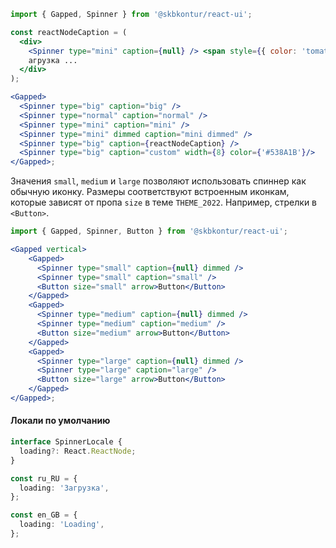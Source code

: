 ```jsx harmony
import { Gapped, Spinner } from '@skbkontur/react-ui';

const reactNodeCaption = (
  <div>
    <Spinner type="mini" caption={null} /> <span style={{ color: 'tomato', fontSize: '1.3em' }}>З</span>
    агрузка ...
  </div>
);

<Gapped>
  <Spinner type="big" caption="big" />
  <Spinner type="normal" caption="normal" />
  <Spinner type="mini" caption="mini" />
  <Spinner type="mini" dimmed caption="mini dimmed" />
  <Spinner type="big" caption={reactNodeCaption} />
  <Spinner type="big" caption="custom" width={8} color={'#538A1B'}/>
</Gapped>;
```

Значения `small`, `medium` и `large` позволяют использовать спиннер как обычную иконку.
Размеры соответствуют встроенным иконкам, которые зависят от пропа `size` в теме 
`THEME_2022`.
Например, стрелки в `<Button>`.
```jsx harmony
import { Gapped, Spinner, Button } from '@skbkontur/react-ui';

<Gapped vertical>
    <Gapped>
      <Spinner type="small" caption={null} dimmed />
      <Spinner type="small" caption="small" />
      <Button size="small" arrow>Button</Button>
    </Gapped>
    <Gapped>
      <Spinner type="medium" caption={null} dimmed />
      <Spinner type="medium" caption="medium" />
      <Button size="medium" arrow>Button</Button>
    </Gapped>
    <Gapped>
      <Spinner type="large" caption={null} dimmed />
      <Spinner type="large" caption="large" />
      <Button size="large" arrow>Button</Button>
    </Gapped>
</Gapped>;
```

#### Локали по умолчанию

```typescript static
interface SpinnerLocale {
  loading?: React.ReactNode;
}

const ru_RU = {
  loading: 'Загрузка',
};

const en_GB = {
  loading: 'Loading',
};
```
